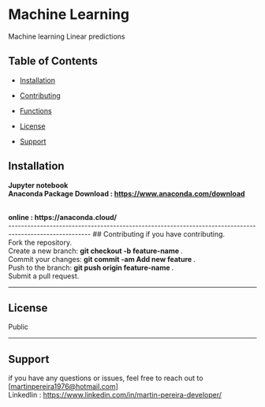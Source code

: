 #  Machine Learning
Machine learning 
Linear predictions 

## Table of Contents

- [Installation](#installation)
- [Contributing](#contributing)

- [Functions](#functions)

- [License](#license)
- [Support](#support)

## Installation
<b> Jupyter notebook </b>
<br>
<b> Anaconda Package </b> 
<b> Download : </b> 
<b> https://www.anaconda.com/download </b> 

<br>
 <b> online : https://anaconda.cloud/ </b> 

<br>
--------------------------------------------------------------------------------------------------------
## Contributing
if you have contributing.
<br> 
Fork the repository. 
<br>
Create a new branch: <b> git checkout -b feature-name </b>.
<br>
Commit your changes: <b> git commit -am  Add new feature </b>.
<br>
Push to the branch:  <b> git push origin feature-name </b>.
<br>
Submit a pull request.

--------------------------------------------------------------------------------------------------------
## License 
Public 

--------------------------------------------------------------------------------------------------------
## Support
if you have any questions or issues, feel free to reach out to [martinpereira1976@hotmail.com]
<br>
Linkedlin : https://www.linkedin.com/in/martin-pereira-developer/